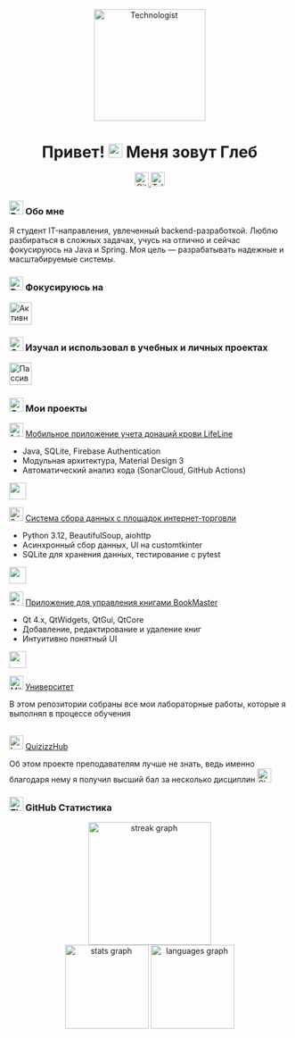 <div align="center"> <img src="https://raw.githubusercontent.com/Tarikul-Islam-Anik/Telegram-Animated-Emojis/main/People/Technologist.webp" alt="Technologist" width="200" height="200" /> </div>

<h1 align="center">Привет! <img src="https://raw.githubusercontent.com/Tarikul-Islam-Anik/Telegram-Animated-Emojis/main/People/Waving%20Hand.webp" alt="Waving Hand" width="25" height="25" /> Меня зовут Глеб</h1>

<div align="center">
  <a href="https://github.com/gleb7499" target="_blank">
    <img src="https://img.shields.io/badge/GitHub-100000?style=for-the-badge&logo=github&logoColor=white" height="25" alt="GitHub"  />
  </a>
  <a href="https://t.me/gleb7499" target="_blank">
    <img src="https://img.shields.io/badge/Telegram-2CA5E0?style=for-the-badge&logo=telegram&logoColor=white" height="25" alt="Telegram"  />
  </a>
</div>

<h3 align="left"> <img src="https://raw.githubusercontent.com/Tarikul-Islam-Anik/Telegram-Animated-Emojis/main/People/Bust%20In%20Silhouette.webp" alt="Bust In Silhouette" width="25" height="25" /> Обо мне</h3>

<p align="left">
  Я студент IT-направления, увлеченный backend-разработкой. Люблю разбираться в сложных задачах, учусь на отлично и сейчас фокусируюсь на Java и Spring. Моя цель — разрабатывать надежные и масштабируемые системы.
</p>

<div align="left">
  <h3 align="left">
    <img src="https://raw.githubusercontent.com/Tarikul-Islam-Anik/Telegram-Animated-Emojis/main/Travel%20and%20Places/Rocket.webp" alt="Rocket" width="25" height="25" /> Фокусируюсь на <br>  
  </h3>
  <img src="https://skillicons.dev/icons?i=java,spring,sqlite" height="40" alt="Активный фокус"  />
  <br>
  <h3 align="left">
    <img src="https://raw.githubusercontent.com/Tarikul-Islam-Anik/Telegram-Animated-Emojis/main/Objects/Graduation%20Cap.webp" alt="Graduation Cap" width="25" height="25" /> Изучал и использовал в учебных и личных проектах
  </h3>
  <img src="https://skillicons.dev/icons?i=cpp,python,qt,cmake,html,css,javascript,vue" height="40" alt="Пассивный фокус" />
</div>

<h3 align="left"> <img src="https://raw.githubusercontent.com/Tarikul-Islam-Anik/Telegram-Animated-Emojis/main/Objects/Card%20Index%20Dividers.webp" alt="Card Index Dividers" width="25" height="25" /> Мои проекты</h3>

<img src="https://raw.githubusercontent.com/Tarikul-Islam-Anik/Telegram-Animated-Emojis/main/Activity/1st%20Place%20Medal.webp" alt="1st Place Medal" width="25" height="25" /> <a href="https://github.com/gleb7499/course_project_5_term"> Мобильное приложение учета донаций крови LifeLine</a>
<ul>
  <li>Java, SQLite, Firebase Authentication</li>
  <li>Модульная архитектура, Material Design 3</li>
  <li>Автоматический анализ кода (SonarCloud, GitHub Actions)</li>
</ul>

<img src="https://skillicons.dev/icons?i=java,sqlite,firebase,materialui,githubactions" height="30" />

<img src="https://raw.githubusercontent.com/Tarikul-Islam-Anik/Telegram-Animated-Emojis/main/Activity/2nd%20Place%20Medal.webp" alt="2nd Place Medal" width="25" height="25" /> <a href="https://github.com/gleb7499/course_project_4_term">Система сбора данных с площадок интернет-торговли</a>
<ul>
  <li>Python 3.12, BeautifulSoup, aiohttp</li>
  <li>Асинхронный сбор данных, UI на customtkinter</li>
  <li>SQLite для хранения данных, тестирование с pytest</li>
</ul>

<img src="https://skillicons.dev/icons?i=python,sqlite" height="30" />

<img src="https://raw.githubusercontent.com/Tarikul-Islam-Anik/Telegram-Animated-Emojis/main/Activity/3rd%20Place%20Medal.webp" alt="3rd Place Medal" width="25" height="25" /> <a href="https://github.com/gleb7499/course_project_3_term">Приложение для управления книгами BookMaster</a>
<ul>
  <li>Qt 4.x, QtWidgets, QtGui, QtCore</li>
  <li>Добавление, редактирование и удаление книг</li>
  <li>Интуитивно понятный UI</li>
</ul>

<img src="https://skillicons.dev/icons?i=qt,cpp,cmake" height="30" />

<img src="https://raw.githubusercontent.com/Tarikul-Islam-Anik/Telegram-Animated-Emojis/main/Activity/Military%20Medal.webp" alt="Military Medal" width="25" height="25" /> <a href="https://github.com/gleb7499/University">Университет</a>
<div align="centre">
  В этом репозитории собраны все мои лабораторные работы, которые я выполнял в процессе обучения
</div>

<br>

<img src="https://raw.githubusercontent.com/Tarikul-Islam-Anik/Telegram-Animated-Emojis/main/Objects/Laptop.webp" alt="Laptop" width="25" height="25" /> <a href="https://github.com/gleb7499/QuizizzHub">QuizizzHub</a>
<div align="centre">
  Об этом проекте преподавателям лучше не знать, ведь именно благодаря нему я получил высший бал за несколько дисциплин <img src="https://raw.githubusercontent.com/Tarikul-Islam-Anik/Telegram-Animated-Emojis/main/Smileys/Shushing%20Face.webp" alt="Shushing Face" width="25" height="25" />
</div>

<h3 align="left"> <img src="https://raw.githubusercontent.com/Tarikul-Islam-Anik/Telegram-Animated-Emojis/main/Animals%20and%20Nature/Fire.webp" alt="Fire" width="25" height="25" /> GitHub Статистика</h3>

<div align="center">
  <img src="https://streak-stats.demolab.com?user=gleb7499&locale=en&mode=daily&theme=dark&hide_border=false&border_radius=5&order=3" height="220" alt="streak graph"  />
</div>

<div align="center">
  <img src="https://github-readme-stats.vercel.app/api?username=gleb7499&show_icons=true&count_private=true&theme=dracula&locale=en&hide_border=false&order=1" height="150" alt="stats graph"  />
  <img src="https://github-readme-stats.vercel.app/api/top-langs?username=gleb7499&layout=compact&card_width=320&langs_count=5&theme=dracula&hide_border=false&order=2" height="150" alt="languages graph"  />
</div>
